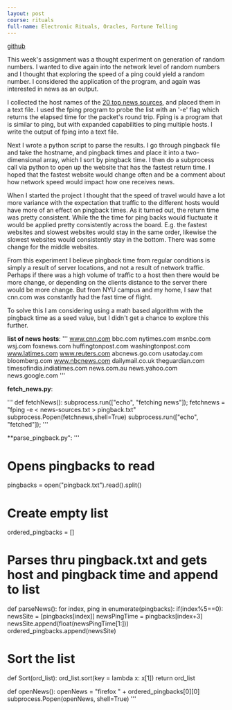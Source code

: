 ```yaml
---
layout: post
course: rituals
full-name: Electronic Rituals, Oracles, Fortune Telling
---
```


[github](https://github.com/emceelamb/eroft/random-news "github repository") 

This week's assignment was a thought experiment on generation of random numbers. I wanted to dive again into the network level of random numbers and I thought that exploring the speed of a ping could yield a random number. I considered the application of the program, and again was interested in news as an output. 

I collected the host names of the [20 top news sources](https://sources.mediacloud.org/#/collections/9139458 "URLS to news websites"), and placed them in a text file. I used the fping program to probe the list with an '-e' flag which returns the elapsed time for the packet's round trip. Fping is a program that is similar to ping, but with expanded capabilities to ping multiple hosts. I write the output of fping into a text file.

Next I wrote a python script to parse the results. I go through pingback file and take the hostname, and pingback times and place it into a two-dimensional array, which I sort by pingback time. I then do a subprocess call via python to open up the website that has the fastest return time. I hoped that the fastest website would change often and be a comment about how network speed would impact how one receives news.

When I started the project I thought that the speed of travel would have a lot more variance with the expectation that traffic to the different hosts would have more of an effect on pingback times. As it turned out, the return time was pretty consistent. While the the time for ping backs would fluctuate it would be applied pretty consistently across the board. E.g. the fastest websites and slowest websites would stay in the same order, likewise the slowest websites would consistently stay in the bottom. There was some change for the middle websites.

From this experiment I believe pingback time from regular conditions  is simply a result of server locations, and not a result of network traffic. Perhaps if there was a high volume of traffic to a host then there would be more change, or depending on the clients distance to the server there would be more change. But from NYU campus and my home, I saw that cnn.com was constantly had the fast time of flight.

To solve this I am considering using a math based algorithm with the pingback time as a seed value, but I didn't get a chance to explore this further.

**list of news hosts**:
''' 
www.cnn.com
bbc.com
nytimes.com
msnbc.com
wsj.com
foxnews.com
huffingtonpost.com
washingtonpost.com
www.latimes.com
www.reuters.com
abcnews.go.com
usatoday.com
bloomberg.com
www.nbcnews.com
dailymail.co.uk
theguardian.com
timesofindia.indiatimes.com
news.com.au
news.yahoo.com
news.google.com
'''

**fetch_news.py**:

''' 
def fetchNews():
    subprocess.run(["echo", "fetching news"]);
    fetchnews = "fping -e < news-sources.txt > pingback.txt"
    subprocess.Popen(fetchnews,shell=True)
    subprocess.run(["echo", "fetched"]);
'''

**parse_pingback.py":
''' 
# Opens pingbacks to read
pingbacks = open("pingback.txt").read().split()

# Create empty list 
ordered_pingbacks = []

# Parses thru pingback.txt and gets host and pingback time and append to list
def parseNews():
    for index, ping in enumerate(pingbacks):
        if(index%5==0):
            newsSite = [pingbacks[index]]
            newsPingTime =  pingbacks[index+3]
            newsSite.append(float(newsPingTime[1:]))
            ordered_pingbacks.append(newsSite)

# Sort the list
def Sort(ord_list):
    ord_list.sort(key = lambda x: x[1])
    return ord_list

def openNews():
    openNews = "firefox " + ordered_pingbacks[0][0]
    subprocess.Popen(openNews, shell=True)
'''
